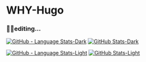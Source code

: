 # WHY-Hugo

### 😶‍🌫️editing...

[![GitHub - Language Stats-Dark](https://github-readme-stats.vercel.app/api/top-langs/?username=WHY-Hugo&layout=compact&langs_count=4&card_length=300&theme=chartreuse-dark#gh-dark-mode-only)](https://github.com/anuraghazra/github-readme-stats#gh-dark-mode-only) [![GitHub Stats-Dark](https://github-readme-stats.vercel.app/api?username=WHY-Hugo&show_icons=true&count_private=true&card_length=300&theme=chartreuse-dark#gh-dark-mode-only)](https://github.com/WHY-Hugo/github-readme-stats#gh-dark-mode-only)

[![GitHub - Language Stats-Light](https://github-readme-stats.vercel.app/api/top-langs/?username=WHY-Hugo&layout=compact&langs_count=4&card_width=450&theme=buefy#gh-light-mode-only)](https://github.com/anuraghazra/github-readme-stats#gh-light-mode-only) [![GitHub Stats-Light](https://github-readme-stats.vercel.app/api?username=WHY-Hugo&show_icons=true&count_private=true&card_width=450&theme=buefy#gh-light-mode-only)](https://github.com/WHY-Hugo/github-readme-stats#gh-light-mode-only)




